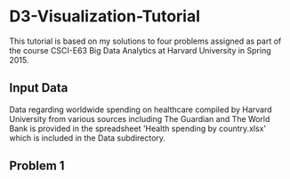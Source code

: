 # D3-Visualization-Tutorial
This tutorial is based on my solutions to four problems assigned as part of the course CSCI-E63 Big Data Analytics at Harvard University in Spring 2015.

## Input Data
Data regarding worldwide spending on healthcare compiled by Harvard University from various sources including The Guardian and The World Bank is provided in the spreadsheet 'Health spending by country.xlsx' which is included in the Data subdirectory.

## Problem 1
